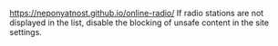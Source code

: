 https://neponyatnost.github.io/online-radio/
If radio stations are not displayed in the list, disable the blocking of unsafe content in the site settings.
